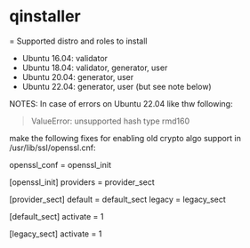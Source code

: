 # qinstaller

= Supported distro and roles to install

* Ubuntu 16.04: validator
* Ubuntu 18.04: validator, generator, user
* Ubuntu 20.04: generator, user
* Ubuntu 22.04: generator, user (but see note below)

NOTES:
In case of errors on Ubuntu 22.04 like thw following:

 > ValueError: unsupported hash type rmd160


make the following fixes for enabling
old crypto algo support in /usr/lib/ssl/openssl.cnf:

 openssl_conf = openssl_init

 [openssl_init]
 providers = provider_sect

 [provider_sect]
 default = default_sect
 legacy = legacy_sect

 [default_sect]
 activate = 1

 [legacy_sect]
 activate = 1

